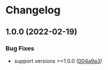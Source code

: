 # Changelog

## 1.0.0 (2022-02-19)


### Bug Fixes

* support versions >=1.0.0 ([004a9a3](https://github.com/joke/asdf-kn/commit/004a9a3777630d50879cc99446840c16162a548e))
